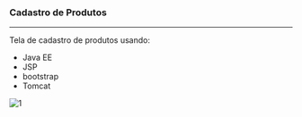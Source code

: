 ### Cadastro de Produtos

------------

Tela de cadastro de produtos usando:

- Java EE
- JSP
- bootstrap
- Tomcat 

![1](https://user-images.githubusercontent.com/59483858/94867775-40557280-0418-11eb-8eac-7ae4324a1558.PNG)
